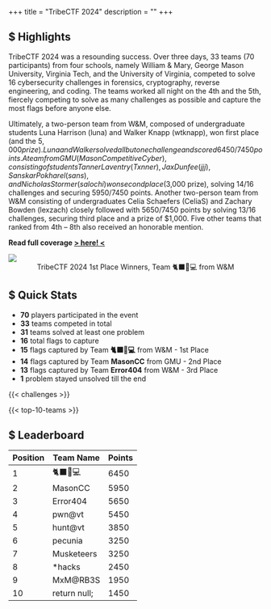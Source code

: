 +++
title = "TribeCTF 2024"
description = ""
+++

## $ Highlights


TribeCTF 2024 was a resounding success. Over three days, 33 teams (70 participants) from four schools, namely William & Mary, George Mason University, Virginia Tech, and the University of Virginia, competed to solve 16 cybersecurity challenges in forensics, cryptography, reverse engineering, and coding. The teams worked all night on the 4th and the 5th, fiercely competing to solve as many challenges as possible and capture the most flags before anyone else.

Ultimately, a two-person team from W&M, composed of undergraduate students Luna Harrison (luna) and Walker Knapp (wtknapp), won first place (and the $5,000 prize). Luna and Walker solved all but one challenge and scored 6450/7450 points. A team from GMU (Mason Competitive Cyber), consisting of students Tanner Laventry (Txnner), Jax Dunfee (jjj), Sanskar Pokharel (sans), and Nicholas Stormer (salochi) won second place ($3,000 prize), solving 14/16 challenges and securing 5950/7450 points. Another two-person team from W&M consisting of undergraduates Celia Schaefers (CeliaS) and Zachary Bowden (lexzach) closely followed with 5650/7450 points by solving 13/16 challenges, securing third place and a prize of $1,000. Five other teams that ranked from 4th – 8th also received an honorable mention.

**Read full coverage [> here! <](https://www.wm.edu/as/computerscience/about-contactus/news/tribectf-2024-wms-first-capture-the-flag-ctf-competition-is-a-resounding-success.php)**

<img src="https://www.wm.edu/as/computerscience/_images/news_story_images/2024-news-story-images/ctf_2024_1st_place.jpg">
<center>TribeCTF 2024 1st Place Winners, Team 🐈‍⬛🐇💻 from W&M</center>



## $ Quick Stats

- **70** players participated in the event
- **33** teams competed in total
- **31** teams solved at least one problem
- **16** total flags to capture
- **15** flags captured by Team **🐈‍⬛🐇💻** from W&M - 1st Place
- **14** flags captured by Team **MasonCC** from GMU - 2nd Place
- **13** flags captured by Team **Error404** from W&M - 3rd Place
- **1** problem stayed unsolved till the end

{{< challenges >}}

{{< top-10-teams >}}

## $ Leaderboard

| Position | Team Name           | Points |
|----------|---------------------|--------|
|     1    | 🐈‍⬛🐇💻               | 6450   |
|     2    | MasonCC             | 5950   |
|     3    | Error404            | 5650   |
|     4    | pwn@vt              | 5450   |
|     5    | hunt@vt             | 3850   |
|     6    | pecunia             | 3250   |
|     7    | Musketeers          | 3250   |
|     8    | *hacks              | 2450   |
|     9    | MxM@RB3S            | 1950   |
|    10    | return null;        | 1450   |